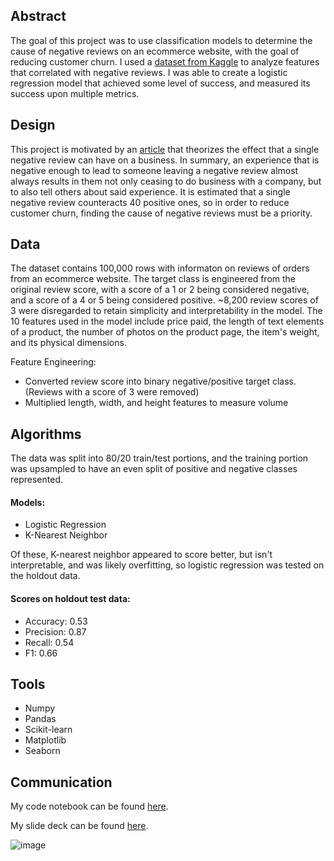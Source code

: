 

## Abstract
The goal of this project was to use classification models to determine the cause of negative reviews on an ecommerce website, with the goal of reducing customer churn. I used a [dataset from Kaggle](https://www.kaggle.com/olistbr/brazilian-ecommerce) to analyze features that correlated with negative reviews. I was able to create a logistic regression model that achieved some level of success, and measured its success upon multiple metrics.

## Design
This project is motivated by an [article](https://www.inc.com/andrew-thomas/the-hidden-ratio-that-could-make-or-break-your-company.html) that theorizes the effect that a single negative review can have on a business. In summary, an experience that is negative enough to lead to someone leaving a negative review almost always results in them not only ceasing to do business with a company, but to also tell others about said experience. It is estimated that a single negative review counteracts 40 positive ones, so in order to reduce customer churn, finding the cause of negative reviews must be a priority.

## Data
The dataset contains 100,000 rows with informaton on reviews of orders from an ecommerce website. The target class is engineered from the original review score, with a score of a 1 or 2 being considered negative, and a score of a 4 or 5 being considered positive. ~8,200 review scores of 3 were disregarded to retain simplicity and interpretability in the model. The 10 features used in the model include price paid, the length of text elements of a product, the number of photos on the product page, the item's weight, and its physical dimensions.

Feature Engineering:
* Converted review score into binary negative/positive target class. (Reviews with a score of 3 were removed)
* Multiplied length, width, and height features to measure volume

## Algorithms

The data was split into 80/20 train/test portions, and the training portion was upsampled to have an even split of positive and negative classes represented.

#### Models:
* Logistic Regression
* K-Nearest Neighbor

Of these, K-nearest neighbor appeared to score better, but isn't interpretable, and was likely overfitting, so logistic regression was tested on the holdout data.

#### Scores on holdout test data:
   * Accuracy: 0.53
   * Precision: 0.87
   * Recall: 0.54
   * F1: 0.66

## Tools
* Numpy
* Pandas
* Scikit-learn
* Matplotlib 
* Seaborn

## Communication
My code notebook can be found [here](https://github.com/nickdellaquilo/Classification-Project/blob/main/Code.ipynb).

My slide deck can be found [here](https://github.com/nickdellaquilo/Classification-Project/blob/main/Project-Presentation.pdf).

![image](https://user-images.githubusercontent.com/22899761/121682676-5f69d100-ca8a-11eb-8805-0ef8810e5ca1.png)
